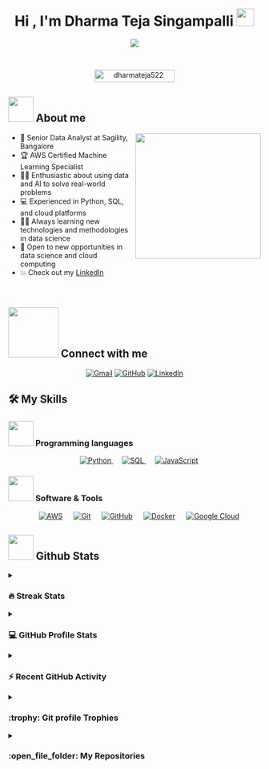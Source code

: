 <h1 align="center">Hi , I'm Dharma Teja Singampalli <img src="https://media.giphy.com/media/hvRJCLFzcasrR4ia7z/giphy.gif" width="35"></h1>
<p align="center">
  <a href="https://github.com/DenverCoder1/readme-typing-svg"><img src="https://readme-typing-svg.herokuapp.com?font=Time+New+Roman&color=%23C8BE25&size=25&center=true&vCenter=true&width=630&height=100&lines=Data+Science+%7C+Machine+Learning+Enthusiast;AWS+Certified+Machine+Learning+Specialist;Python+Developer+%7C+Cloud+Computing+Specialist;Always+learning+new+things"></a>
</p>

<br>

<p align="center"> 
	<img src="https://komarev.com/ghpvc/?username=dharmateja522&label=Profile%20views&color=0047AB&style=plastic?" alt="dharmateja522" height=25px, width=160px/> 
</p>

## <picture><img src = "https://github.com/dharmateja522/dharmateja522/tree/a284ec43867b5e9826aa1e95ec076e907f952483/Images/about_me.gif" width = 50px></picture> About me

<picture> <img align="right" src="https://github.com/dharmateja522/dharmateja522/tree/a284ec43867b5e9826aa1e95ec076e907f952483/Images/Right_Side.gif" width = 250px></picture>

- :office: Senior Data Analyst at Sagility, Bangalore
- :trophy: AWS Certified Machine Learning Specialist
- :technologist: Enthusiastic about using data and AI to solve real-world problems
- :computer: Experienced in Python, SQL, and cloud platforms
- :student: Always learning new technologies and methodologies in data science
- :thinking: Open to new opportunities in data science and cloud computing
- :boom: Check out my [LinkedIn](https://www.linkedin.com/in/dharma-teja-singampalli-a06916110)

<br>

## <picture> <img src="https://github.com/dharmateja522/dharmateja522/tree/a284ec43867b5e9826aa1e95ec076e907f952483/Images/Connect-with-me.gif" width="100px"> </picture> Connect with me
<p align="center">
	<a href="mailto:dharmateja522@gmail.com"><img img src="https://img.shields.io/badge/gmail-%23EA4335.svg?style=plastic&logo=gmail&logoColor=white" alt="Gmail"/></a>
	<a href="https://github.com/dharmateja522"><img src="https://img.shields.io/badge/github-%23181717.svg?style=plastic&logo=github&logoColor=white" alt="GitHub"/></a>
	<a href="https://www.linkedin.com/in/dharma-teja-singampalli-a06916110/"><img src="https://img.shields.io/badge/linkedin-%230A66C2.svg?style=plastic&logo=linkedin&logoColor=white" alt="LinkedIn"/></a>
</p>

## 🛠️ My Skills

### <picture> <img src = "https://github.com/dharmateja522/dharmateja522/tree/a284ec43867b5e9826aa1e95ec076e907f952483/Images/Programming_Languages.gif" width = 50px>  </picture> Programming languages

<p align="center"> 
  &emsp; 
  <a href="https://www.python.org/" target="_blank"> 
    <img alt="Python" src="https://img.shields.io/badge/Python-%2314354C.svg?style=plastic&logo=python&logoColor=white">
  </a> 
  &emsp;
  <a href="https://www.sql.com/" target="_blank"> 
    <img alt="SQL" src="https://img.shields.io/badge/SQL%20-%23007396.svg?style=plastic&logo=sql&logoColor=white">
  </a> 
  &emsp;
  <a href="https://developer.mozilla.org/en-US/docs/Web/JavaScript" target="_blank"> 
     <img alt="JavaScript" src="https://img.shields.io/badge/JavaScript%20-%23F7DF1E.svg?style=plastic&logo=javascript&logoColor=black">
   </a>
</p>

### <picture> <img src = "https://github.com/dharmateja522/dharmateja522/tree/a284ec43867b5e9826aa1e95ec076e907f952483/Images/Software_Tools.gif" width = 50px>  </picture> Software & Tools
 
<p align="center">
  &emsp;
    <a href="#"><img alt="AWS" src="https://img.shields.io/badge/AWS-%23FF9900.svg?style=plastic&logo=amazon-aws&logoColor=white"></a>
  &emsp;
    <a href="#"><img alt="Git" src="https://img.shields.io/badge/Git%20-%23F05033.svg?style=plastic&logo=git&logoColor=white"></a>
  &emsp;
    <a href="#"><img alt="GitHub" src="https://img.shields.io/badge/github-%23181717.svg?style=plastic&logo=github&logoColor=white"></a>
  &emsp;
    <a href="#"><img alt="Docker" src="https://img.shields.io/badge/Docker-%232496ED.svg?style=plastic&logo=docker&logoColor=white"></a>
  &emsp;
    <a href="#"><img alt="Google Cloud" src="https://img.shields.io/badge/Google%20Cloud-%234285F4.svg?style=plastic&logo=google-cloud&logoColor=white"></a>
</p>

## <picture> <img src = "https://github.com/dharmateja522/dharmateja522/tree/a284ec43867b5e9826aa1e95ec076e907f952483/Images/Statistics.gif" width = 50px>  </picture> Github Stats

<details><summary><h3> 🔥 Streak Stats</h3></summary>

----	

<p align="center"><img src="https://github-readme-streak-stats.herokuapp.com/?user=dharmateja522&theme=tokyonight_duo" alt="Dharma Teja's Streak Stats" /></p>

</details>
  
<details><summary><h3>💻 GitHub Profile Stats</h3></summary>

----
	
<p align="center">
    <a href="https://github.com/anuraghazra/github-readme-stats">
	    <img alt="Dharma Teja's Github Stats" src="https://github-readme-stats.vercel.app/api?username=dharmateja522&show_icons=true&count_private=true&locale=en&theme=tokyonight&layout=compact" height="230px"/></a>
	  <img src="https://github-readme-stats.vercel.app/api/top-langs?username=dharmateja522&langs_count=10&show_icons=true&locale=en&theme=tokyonight" alt="Dharma Teja's Top Languages" height="230px"/>
<br/>

  <b>Note:</b> Top languages is only a metric of the languages my public code consists of and doesn't reflect experience or skill level.
  </p>
</details>

<details><summary><h3>⚡ Recent GitHub Activity</h3></summary>

----
	
[![Dharma Teja's github activity graph](https://github-readme-activity-graph.cyclic.app/graph?username=dharmateja522&theme=github)](https://github.com/dharmateja522/github-readme-activity-graph)

</details>

<details><summary> <h3> :trophy: Git profile Trophies </h3></summary>

----
	
<p align="center"> <a href="https://github.com/ryo-ma/github-profile-trophy"><img src="https://github-profile-trophy.vercel.app/?username=dharmateja522&layout=compact&theme=tokyonight&column=4&margin-w=15&margin-h=15" alt="Dharma Teja" /></a> </p>

[![@dharmateja522's Holopin board](https://holopin.io/api/user/board?user=dharmateja522)](https://holopin.io/@dharmateja522)
	
</details>
	
<details><summary><h3> :open_file_folder: My Repositories </h3></summary>

----
	
<div>
  <p align="center">
	<a href="https://github.com/dharmateja522/DS-Portfolio">
      		<img src="https://github-readme-stats.vercel.app/api/pin/?username=dharmateja522&repo=DS-Portfolio&theme=tokyonight" alt="DS Portfolio" />
    	</a>
	  <a href="https://github.com/dharmateja522/Machine-Learning">
    <img src="https://github-readme-stats.vercel.app/api/pin/?username=dharmateja522&repo=Machine-Learning&theme=tokyonight" alt="Machine Learning" />
	</a>
 	<a href="https://github.com/dharmateja522/NLP">
    <img src="https://github-readme-stats.vercel.app/api/pin/?username=dharmateja522&repo=NLP&theme=tokyonight" alt="NLP" />
	</a>


	<a href="https://github.com/dharmateja522/Pandas-Cookbook-Second-Edition">
      		<img src="https://github-readme-stats.vercel.app/api/pin/?username=dharmateja522&repo=Pandas-Cookbook-Second-Edition&theme=tokyonight" alt="Pandas Cookbook Second Edition" />
    	</a>
    	<a href="https://github.com/dharmateja522/Data-Visualization">
      		<img src="https://github-readme-stats.vercel.app/api/pin/?username=dharmateja522&repo=Data-Visualization&theme=tokyonight" alt="Data Visualization" />
    	</a>
    	<a href="https://github.com/dharmateja522/Sparkora">
      		<img src="https://github-readme-stats.vercel.app/api/pin/?username=dharmateja522&repo=Sparkora&theme=tokyonight" alt="Sparkora" />
    	</a>
    	<a href="https://github.com/dharmateja522/applied-ml">
      		<img src="https://github-readme-stats.vercel.app/api/pin/?username=dharmateja522&repo=applied-ml&theme=tokyonight" alt="Applied ML" />
    	</a>


  </p>
</div>
</details>


</br></br>

